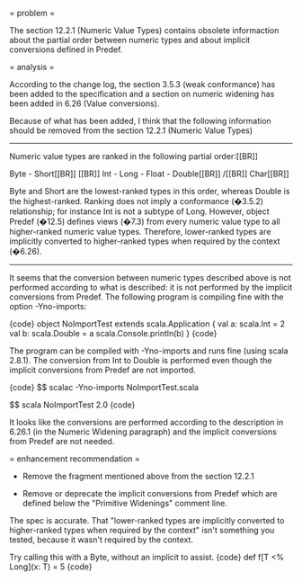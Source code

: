 = problem =

The section 12.2.1 (Numeric Value Types) contains obsolete informaction about the partial order between numeric types and about implicit conversions defined in Predef.

= analysis =

According to the change log, the section 3.5.3 (weak conformance) has been added to the specification and a section on numeric widening has been added in 6.26 (Value conversions).

Because of what has been added, I think that the following information should be removed from the section 12.2.1 (Numeric Value Types)

----

Numeric value types are ranked in the following partial order:[[BR]]

Byte - Short[[BR]]
\[[BR]]
Int - Long - Float - Double[[BR]]
/[[BR]]
Char[[BR]]

Byte and Short are the lowest-ranked types in this order, whereas Double is the highest-ranked. Ranking does not imply a conformance (�3.5.2) relationship; for instance Int is not a subtype of Long. However, object Predef (�12.5) deﬁnes views (�7.3) from every numeric value type to all higher-ranked numeric value types. Therefore, lower-ranked types are implicitly converted to higher-ranked types when required by the context (�6.26).

----

It seems that the conversion between numeric types described above is not performed according to what is described: it is not performed by the implicit conversions from Predef. The following program is compiling fine with the option -Yno-imports:

{code}
object NoImportTest extends scala.Application  {
  val a: scala.Int = 2
  val b: scala.Double = a
  scala.Console.println(b)
}
{code}

The program can be compiled with -Yno-imports and runs fine (using scala 2.8.1). The conversion from Int to Double is performed even though the implicit conversions from Predef are not imported.

{code}
$$ scalac -Yno-imports NoImportTest.scala

$$ scala NoImportTest
2.0
{code}

It looks like the conversions are performed according to the description in 6.26.1 (in the Numeric Widening paragraph) and the implicit conversions from Predef are not needed.

= enhancement recommendation =

* Remove the fragment mentioned above from the section 12.2.1

* Remove or deprecate the implicit conversions from Predef which are defined below the "Primitive Widenings" comment line.


The spec is accurate.  That "lower-ranked types are implicitly converted to higher-ranked types when required by the context" isn't something you tested, because it wasn't required by the context.

Try calling this with a Byte, without an implicit to assist.
{code}
def f[T <% Long](x: T) = 5
{code}
